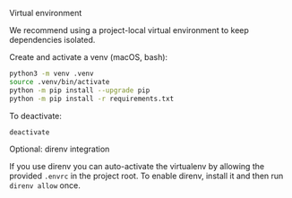 Virtual environment

We recommend using a project-local virtual environment to keep dependencies isolated.

Create and activate a venv (macOS, bash):

```bash
python3 -m venv .venv
source .venv/bin/activate
python -m pip install --upgrade pip
python -m pip install -r requirements.txt
```

To deactivate:

```bash
deactivate
```

Optional: direnv integration

If you use direnv you can auto-activate the virtualenv by allowing the provided `.envrc` in the project root. To enable direnv, install it and then run `direnv allow` once.
